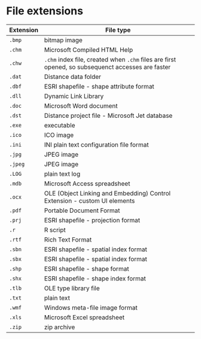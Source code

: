 
File extensions
===============

| Extension | File type |
| --------- | --------- |
| `.bmp` | bitmap image |
| `.chm` | Microsoft Compiled HTML Help |
| `.chw` | `.chm` index file, created when `.chm` files are first opened, so subsequenct accesses are faster |
| `.dat` | Distance data folder |
| `.dbf` | ESRI shapefile - shape attribute format |
| `.dll` | Dynamic Link Library |
| `.doc` | Microsoft Word document |
| `.dst` | Distance project file - Microsoft Jet database |
| `.exe` | executable |
| `.ico` | ICO image |
| `.ini` | INI plain text configuration file format |
| `.jpg` | JPEG image |
| `.jpeg` | JPEG image |
| `.LOG` | plain text log |
| `.mdb` | Microsoft Access spreadsheet |
| `.ocx` | OLE (Object Linking and Embedding) Control Extension - custom UI elements |
| `.pdf` | Portable Document Format |
| `.prj` | ESRI shapefile - projection format |
| `.r` | R script |
| `.rtf` | Rich Text Format |
| `.sbn` | ESRI shapefile - spatial index format |
| `.sbx` | ESRI shapefile - spatial index format |
| `.shp` | ESRI shapefile - shape format |
| `.shx` | ESRI shapefile - shape index format |
| `.tlb` | OLE type library file |
| `.txt` | plain text |
| `.wmf` | Windows meta-file image format |
| `.xls` | Microsoft Excel spreadsheet |
| `.zip` | zip archive |
